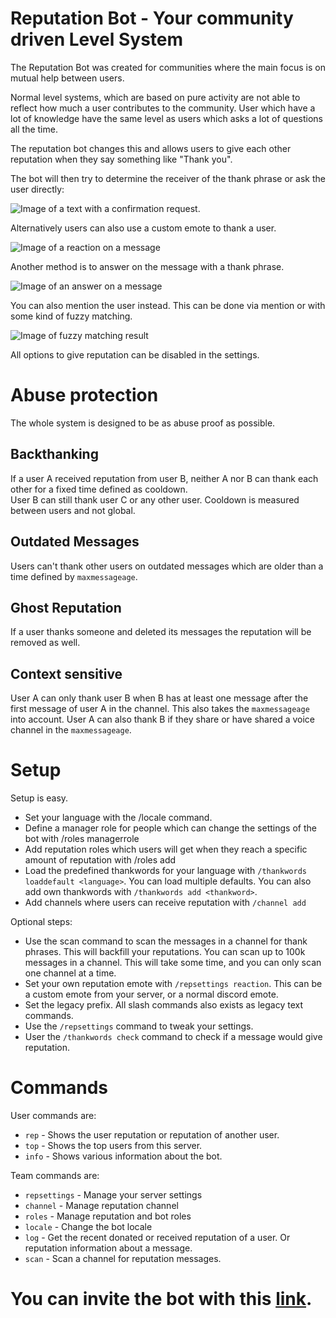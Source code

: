 # Reputation Bot - Your community driven Level System

The Reputation Bot was created for communities where the main focus is on mutual help between users.

Normal level systems, which are based on pure activity are not able to reflect how much a user contributes to the
community. User which have a lot of knowledge have the same level as users which asks a lot of questions all the time.

The reputation bot changes this and allows users to give each other reputation when they say something like "Thank you".

The bot will then try to determine the receiver of the thank phrase or ask the user directly:

![Image of a text with a confirmation request.](https://chojos.lewds.de/vOz0UrEc6t.png)

Alternatively users can also use a custom emote to thank a user.

![Image of a reaction on a message](https://chojos.lewds.de/9VJzOVuIr3.png)

Another method is to answer on the message with a thank phrase.

![Image of an answer on a message](https://chojos.lewds.de/VvTRamr6Il.png)


You can also mention the user instead. This can be done via mention or with some kind of fuzzy matching.

![Image of fuzzy matching result](https://chojos.lewds.de/jp05ifXGet.png)

All options to give reputation can be disabled in the settings.

# Abuse protection

The whole system is designed to be as abuse proof as possible.

## Backthanking

If a user A received reputation from user B, neither A nor B can thank each other for a fixed time defined as cooldown.\
User B can still thank user C or any other user. Cooldown is measured between users and not global.

## Outdated Messages

Users can't thank other users on outdated messages which are older than a time defined by `maxmessageage`.

## Ghost Reputation

If a user thanks someone and deleted its messages the reputation will be removed as well.

## Context sensitive

User A can only thank user B when B has at least one message after the first message of user A in the channel. This also
takes the `maxmessageage` into account. User A can also thank B if they share or have shared a voice channel in
the `maxmessageage`.

# Setup

Setup is easy.

- Set your language with the /locale command.
- Define a manager role for people which can change the settings of the bot with /roles managerrole
- Add reputation roles which users will get when they reach a specific amount of reputation with /roles add
- Load the predefined thankwords for your language with `/thankwords loaddefault <language>`. You can load multiple
  defaults. You can also add own thankwords with `/thankwords add <thankword>`.
- Add channels where users can receive reputation with `/channel add`

Optional steps:

- Use the scan command to scan the messages in a channel for thank phrases. This will backfill your reputations. You can
  scan up to 100k messages in a channel. This will take some time, and you can only scan one channel at a time.
- Set your own reputation emote with `/repsettings reaction`. This can be a custom emote from your server, or a normal
  discord emote.
- Set the legacy prefix. All slash commands also exists as legacy text commands.
- Use the `/repsettings` command to tweak your settings.
- User the `/thankwords check` command to check if a message would give reputation.

# Commands

User commands are:

- `rep` - Shows the user reputation or reputation of another user.
- `top` - Shows the top users from this server.
- `info` - Shows various information about the bot.

Team commands are:

- `repsettings` - Manage your server settings
- `channel` - Manage reputation channel
- `roles` - Manage reputation and bot roles
- `locale` - Change the bot locale
- `log` - Get the recent donated or received reputation of a user. Or reputation information about a message.
- `scan` - Scan a channel for reputation messages.

# You can invite the bot with this [link](https://discord.com/oauth2/authorize?client_id=834843896579489794&scope=bot&permissions=1342532672).